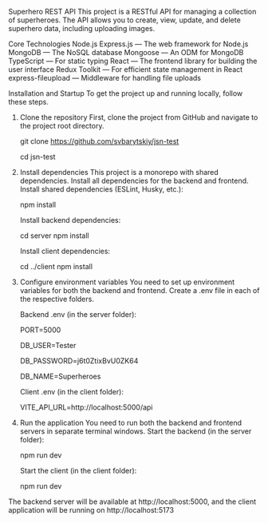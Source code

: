 Superhero REST API
This project is a RESTful API for managing a collection of superheroes. The API allows you to create, view, update, and delete superhero data, including uploading images.

Core Technologies
Node.js
Express.js — The web framework for Node.js
MongoDB — The NoSQL database
Mongoose — An ODM for MongoDB
TypeScript — For static typing
React — The frontend library for building the user interface
Redux Toolkit — For efficient state management in React
express-fileupload — Middleware for handling file uploads

Installation and Startup
To get the project up and running locally, follow these steps.

1. Clone the repository
   First, clone the project from GitHub and navigate to the project root directory.

   git clone https://github.com/svbarytskiy/jsn-test

   cd jsn-test

3. Install dependencies
   This project is a monorepo with shared dependencies. Install all dependencies for the backend and frontend.
   Install shared dependencies (ESLint, Husky, etc.):

   npm install

   Install backend dependencies:

   cd server
   npm install

   Install client dependencies:

   cd ../client
   npm install

4. Configure environment variables
   You need to set up environment variables for both the backend and frontend. Create a .env file in each of the respective folders.

   Backend .env (in the server folder):

   PORT=5000

   DB_USER=Tester

   DB_PASSWORD=j6t0ZtixBvU0ZK64

   DB_NAME=Superheroes
   
   Client .env (in the client folder):

   VITE_API_URL=http://localhost:5000/api

6. Run the application
   You need to run both the backend and frontend servers in separate terminal windows.
   Start the backend (in the server folder):

   npm run dev

   Start the client (in the client folder):

   npm run dev

The backend server will be available at http://localhost:5000, and the client application will be running on http://localhost:5173
